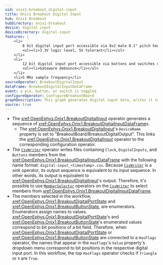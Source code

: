 ```yaml
---
uid: onix1-breakout_digital-input
title: Onix1 Breakout Digital Input
hub: Onix1 Breakout
hubDirectory: onix1-breakout
device: digital input
deviceDirectory: digital-input
features: |
    <li>
        8 bit digital input port accessible via 8x2 male 0.1" pitch header on the breakout
        <ul><li>3.3V logic level, 5V tolerant</li></ul>
    </li>
    <li>
        12 bit digital input port accessible via buttons and switches on the breakout
        <ul><li>Gateware debounce</li></ul>
    </li> 
    <li>5 MHz sample frequency</li>
sourceOperator: BreakoutDigitalInput
dataFrame: BreakoutDigitalInputDataFrame
event: a pin, button, or switch is toggled
configureOperator: ConfigureBreakoutBoard
graphDescription: This graph generates digital input data, writes it to a file, selects specific members from the digital input data frame, and checks if certain inputs are true. 
source: true
---
```


<!--
- put a link for sink operator. 
- use code tags where classes are hyperlinked?
-->

- The <xref:OpenEphys.Onix1.BreakoutDigitalInput> operator generates a sequence of <xref:OpenEphys.Onix1.BreakoutDigitalInputDataFrame>s.
    - The <xref:OpenEphys.Onix1.BreakoutDigitalInput>'s `DeviceName` property is set to "BreakoutBoard/BreakoutDigitalOutput". This links the <xref:OpenEphys.Onix1.BreakoutDigitalInput> operator to the corresponding configuration operator. 
- The [`CsvWriter`](https://bonsai-rx.org/docs/api/Bonsai.IO.CsvWriter.html) operator writes files containing `Clock`, `DigitalInputs`, and `Buttons` members from the <xref:OpenEphys.Onix1.BreakoutDigitalInputDataFrame> with the following name format: `digital-input_<timestamp>.csv`. Because [`CsvWriter`](https://bonsai-rx.org/docs/api/Bonsai.IO.CsvWriter.html) is a <em>sink</em> operator, its output sequence is equivalent to its input sequence. In other words, its output is equivalent to <xref:OpenEphys.Onix1.BreakoutDigitalInput>'s output. Therefore, it's possible to use [`MemberSelector`](https://bonsai-rx.org/docs/api/Bonsai.Expressions.MemberSelectorBuilder.html) operators on the [`CsvWriter`](https://bonsai-rx.org/docs/api/Bonsai.IO.CsvWriter.html) to select members from <xref:OpenEphys.Onix1.BreakoutDigitalInputDataFrame>.
- The members selected in the workflow, <xref:OpenEphys.Onix1.BreakoutDigitalPortState> and <xref:OpenEphys.Onix1.BreakoutButtonState>, are enumerators. Enumerators assign names to values. <xref:OpenEphys.Onix1.BreakoutDigitalPortState>'s and <xref:OpenEphys.Onix1.BreakoutButtonState>'s enumerated values correspond to bit positions of a bit field. Therefore, when <xref:OpenEphys.Onix1.BreakoutDigitalPortState> or <xref:OpenEphys.Onix1.BreakoutButtonState> are connected to a `HasFlags` operator, the names that appear in the `HasFlags`'s `Value` property's dropdown menu correspond to bit positions in the respective digital input port. In this workflow, the top `HasFlags` operator checks if `Triangle` or `X` are `True`. 

<!-- content regarding setting operators commented out bc that's too much text I think -->

<!--This is accomplished by changing the following [`CsvWriter`](https://bonsai-rx.org/docs/api/Bonsai.IO.CsvWriter.html) properties from their default values:
    -   The `CsvWriter`'s `Delimiter` property is set to ";". A semi-colon is used instead of the standard comma because commas are already used to delimit individual bits in the `DigitalInputs` and `Buttons` data.
    -   The `CsvWriter`'s `FileName` property is set to "digital-input_.csv". Without specifying a directory, Bonsai will save this file in the same directory containing this workflow.
    -   The `CsvWriter`'s `Selector` property is set to "`Clock`, `DigitalInputs`, `Buttons`".
    -   The `CsvWriter`'s `Suffix` property is set to "Timestamp". This appends timestamp data such that a unique filename is produced using global wall-clock timestamps every time the workflow is run.-->

<!--This is accomplished by changing the following [`HasFlags`](https://bonsai-rx.org/docs/api/Bonsai.Expressions.HasFlagBuilder.html) properties from their default values:
    -   The top `HasFlags`'s `Value` property is set to "`Pin0`, `Pin1`, `Pin2`, `Pin3`". Setting `Value` to these enumerated names creates a sequence of boolean elements which are `True` if `Pin0` or `Pin1` or `Pin2` or `Pin3` is `True`
    -   The bottom `HasFlags`'s `Value` property is set to "`Triangle`, `X`". Setting `Value` to these enumerated names creates a sequence of boolean elements which are `True` if  `Triangle` or `X` is `True`.-->